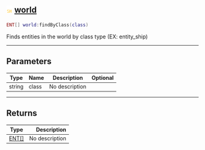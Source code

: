 ## ![shared](.gitbook/assets/shared.png) [world](home/world)



```lua
ENT[] world:findByClass(class)
```

Finds entities in the world by class type (EX: entity_ship)

------
## Parameters

| Type   | Name | Description | Optional |
| ------ | ---- | ----------- | -------: |
| string | class | No description |  |

------
## Returns

| Type   | Description |
| ------ | ----------: |
| [ENT[]](home/ENT[]) | No description |

